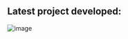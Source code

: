 ## Latest project developed:

![image](https://raw.githubusercontent.com/framansi/framansi/master/homer-web.gif)
